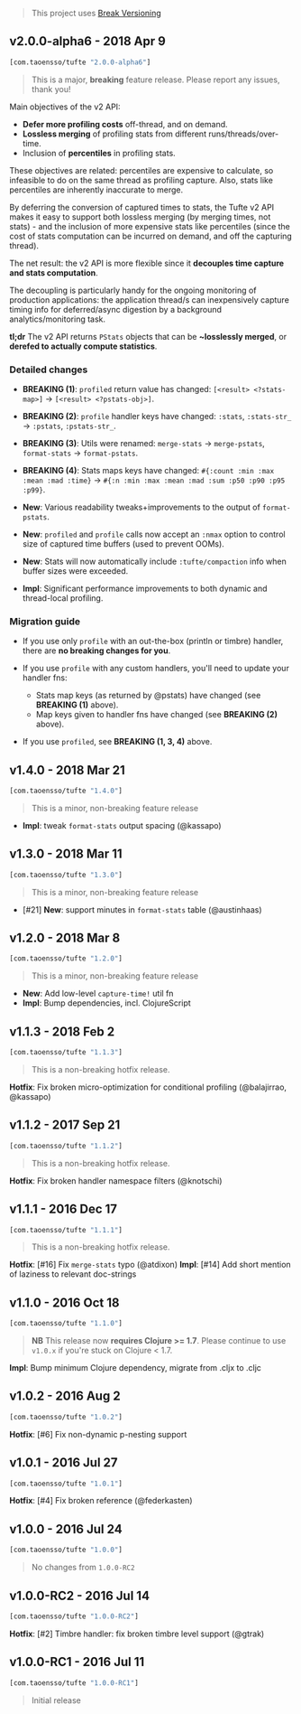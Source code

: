 > This project uses [Break Versioning](https://github.com/ptaoussanis/encore/blob/master/BREAK-VERSIONING.md)

## v2.0.0-alpha6 - 2018 Apr 9

```clojure
[com.taoensso/tufte "2.0.0-alpha6"]
```

> This is a major, **breaking** feature release. Please report any issues, thank you!

Main objectives of the v2 API:

  - **Defer more profiling costs** off-thread, and on demand.
  - **Lossless merging** of profiling stats from different runs/threads/over-time.
  - Inclusion of **percentiles** in profiling stats.

These objectives are related: percentiles are expensive to calculate, so infeasible to do on the same thread as profiling capture. Also, stats like percentiles are inherently inaccurate to merge.

By deferring the conversion of captured times to stats, the Tufte v2 API makes it easy to support both lossless merging (by merging times, not stats) - and the inclusion of more expensive stats like percentiles (since the cost of stats computation can be incurred on demand, and off the capturing thread).

The net result: the v2 API is more flexible since it **decouples time capture and stats computation**.

The decoupling is particularly handy for the ongoing monitoring of production applications: the application thread/s can inexpensively capture timing info for deferred/async digestion by a background analytics/monitoring task.

**tl;dr** The v2 API returns `PStats` objects that can be **~losslessly merged**, or **derefed to actually compute statistics**.


### Detailed changes

* **BREAKING (1)**: `profiled` return value has changed: `[<result> <?stats-map>]` -> `[<result> <?pstats-obj>]`.

* **BREAKING (2)**: `profile` handler keys have changed: `:stats`, `:stats-str_` -> `:pstats`, `:pstats-str_`.

* **BREAKING (3)**: Utils were renamed: `merge-stats` -> `merge-pstats`, `format-stats` -> `format-pstats`.

* **BREAKING (4)**: Stats maps keys have changed: `#{:count :min :max :mean :mad :time}` -> `#{:n :min :max :mean :mad :sum :p50 :p90 :p95 :p99}`.

* **New**: Various readability tweaks+improvements to the output of `format-pstats`.

* **New**: `profiled` and `profile` calls now accept an `:nmax` option to control size of captured time buffers (used to prevent OOMs).

* **New**: Stats will now automatically include `:tufte/compaction` info when buffer sizes were exceeded.

* **Impl**: Significant performance improvements to both dynamic and thread-local profiling.


### Migration guide

- If you use only `profile` with an out-the-box (println or timbre) handler, there are **no breaking changes for you**.

- If you use `profile` with any custom handlers, you'll need to update your handler fns:

  - Stats map keys (as returned by @pstats) have changed (see **BREAKING (1)** above).
  - Map keys given to handler fns have changed (see **BREAKING (2)** above).

- If you use `profiled`, see **BREAKING (1, 3, 4)** above.


## v1.4.0 - 2018 Mar 21

```clojure
[com.taoensso/tufte "1.4.0"]
```

> This is a minor, non-breaking feature release

* **Impl**: tweak `format-stats` output spacing (@kassapo)

## v1.3.0 - 2018 Mar 11

```clojure
[com.taoensso/tufte "1.3.0"]
```

> This is a minor, non-breaking feature release

* [#21] **New**: support minutes in `format-stats` table (@austinhaas)

## v1.2.0 - 2018 Mar 8

```clojure
[com.taoensso/tufte "1.2.0"]
```

> This is a minor, non-breaking feature release

* **New**: Add low-level `capture-time!` util fn
* **Impl**: Bump dependencies, incl. ClojureScript

## v1.1.3 - 2018 Feb 2

```clojure
[com.taoensso/tufte "1.1.3"]
```

> This is a non-breaking hotfix release.

**Hotfix**: Fix broken micro-optimization for conditional profiling (@balajirrao, @kassapo)

## v1.1.2 - 2017 Sep 21

```clojure
[com.taoensso/tufte "1.1.2"]
```

> This is a non-breaking hotfix release.

**Hotfix**: Fix broken handler namespace filters (@knotschi)

## v1.1.1 - 2016 Dec 17

```clojure
[com.taoensso/tufte "1.1.1"]
```

> This is a non-breaking hotfix release.

**Hotfix**: [#16] Fix `merge-stats` typo (@atdixon)
**Impl**: [#14] Add short mention of laziness to relevant doc-strings

## v1.1.0 - 2016 Oct 18

```clojure
[com.taoensso/tufte "1.1.0"]
```

> **NB** This release now **requires Clojure >= 1.7**. Please continue to use `v1.0.x` if you're stuck on Clojure < 1.7.

**Impl**: Bump minimum Clojure dependency, migrate from .cljx to .cljc

## v1.0.2 - 2016 Aug 2

```clojure
[com.taoensso/tufte "1.0.2"]
```

**Hotfix**: [#6] Fix non-dynamic p-nesting support

## v1.0.1 - 2016 Jul 27

```clojure
[com.taoensso/tufte "1.0.1"]
```

**Hotfix**: [#4] Fix broken reference (@federkasten)

## v1.0.0 - 2016 Jul 24

```clojure
[com.taoensso/tufte "1.0.0"]
```

> No changes from `1.0.0-RC2`

## v1.0.0-RC2 - 2016 Jul 14

```clojure
[com.taoensso/tufte "1.0.0-RC2"]
```

**Hotfix**: [#2] Timbre handler: fix broken timbre level support (@gtrak)

## v1.0.0-RC1 - 2016 Jul 11

```clojure
[com.taoensso/tufte "1.0.0-RC1"]
```

> Initial release
